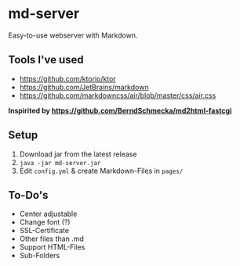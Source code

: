 # md-server

Easy-to-use webserver with Markdown.

## Tools I've used
- https://github.com/ktorio/ktor
- https://github.com/JetBrains/markdown
- https://github.com/markdowncss/air/blob/master/css/air.css

**Inspirited by https://github.com/BerndSchmecka/md2html-fastcgi**

## Setup
1. Download jar from the latest release
2. ```java -jar md-server.jar```
3. Edit ``config.yml`` & create Markdown-Files in ``pages/``

## To-Do's
- Center adjustable
- Change font (?)
- SSL-Certificate
- Other files than .md
- Support HTML-Files
- Sub-Folders
